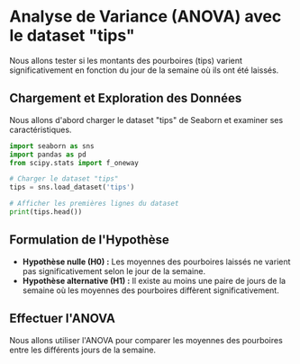 # Analyse de Variance (ANOVA) avec le dataset "tips"

Nous allons tester si les montants des pourboires (tips) varient significativement en fonction du jour de la semaine où ils ont été laissés.

## Chargement et Exploration des Données

Nous allons d'abord charger le dataset "tips" de Seaborn et examiner ses caractéristiques.

```python
import seaborn as sns
import pandas as pd
from scipy.stats import f_oneway

# Charger le dataset "tips"
tips = sns.load_dataset('tips')

# Afficher les premières lignes du dataset
print(tips.head())
```

## Formulation de l'Hypothèse

- **Hypothèse nulle (H0) :** Les moyennes des pourboires laissés ne varient pas significativement selon le jour de la semaine.
- **Hypothèse alternative (H1) :** Il existe au moins une paire de jours de la semaine où les moyennes des pourboires diffèrent significativement.

## Effectuer l'ANOVA

Nous allons utiliser l'ANOVA pour comparer les moyennes des pourboires entre les différents jours de la semaine.

